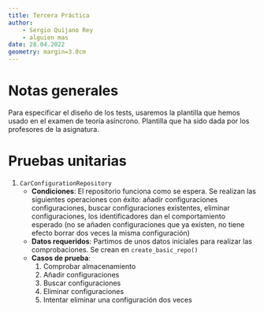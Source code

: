 ```yaml
---
title: Tercera Práctica
author:
    - Sergio Quijano Rey
    - alguien mas
date: 28.04.2022
geometry: margin=3.0cm
---
```


# Notas generales

Para especificar el diseño de los tests, usaremos la plantilla que hemos usado en el examen de teoría asíncrono. Plantilla que ha sido dada por los profesores de la asignatura.

# Pruebas unitarias

1. `CarConfigurationRepository`
    - **Condiciones**: El repositorio funciona como se espera. Se realizan las siguientes operaciones con éxito: añadir configuraciones configuraciones, buscar configuraciones existentes, eliminar configuraciones, los identificadores dan el comportamiento esperado (no se añaden configuraciones que ya existen, no tiene efecto borrar dos veces la misma configuración)
    - **Datos requeridos**: Partimos de unos datos iniciales para realizar las comprobaciones. Se crean en `create_basic_repo()`
    - **Casos de prueba**:
        1.  Comprobar almacenamiento
        2. Añadir configuraciones
        3. Buscar configuraciones
        4. Eliminar configuraciones
        5. Intentar eliminar una configuración dos veces

